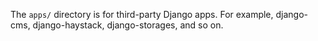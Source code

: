 The `apps/` directory is for third-party Django apps. For example, django-cms, django-haystack, django-storages, and so on.
